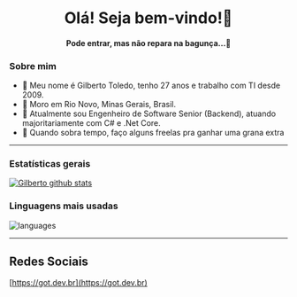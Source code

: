 <h1 align="center">
	Olá! Seja bem-vindo!🚀
</h1>
<h4 align="center">
  Pode entrar, mas não repara na bagunça...🤭
</h4>

### Sobre mim
- 👋 Meu nome é Gilberto Toledo, tenho 27 anos e trabalho com TI desde 2009.
-  📍 Moro em Rio Novo, Minas Gerais, Brasil.
- 💼 Atualmente sou Engenheiro de Software Senior (Backend), atuando majoritariamente com C# e .Net Core.
- 🤑 Quando sobra tempo, faço alguns freelas pra ganhar uma grana extra

<hr>

### Estatísticas gerais 
 
[![Gilberto github stats](https://github-readme-stats.vercel.app/api?username=gilbertotoledo&theme=cobalt&show_icons=true)](https://github.com/Erickson-lopes-dev/github-readme-stats)

### Linguagens mais usadas 
![languages](https://github-readme-stats.vercel.app/api/top-langs/?username=gilbertotoledo&hide=scss&layout=compact&theme=dracula&border_radius=10)

<hr>

## Redes Sociais

[https://got.dev.br](https://got.dev.br)

